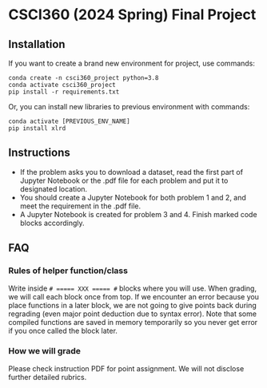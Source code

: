 # CSCI360 (2024 Spring) Final Project

## Installation
If you want to create a brand new environment for project, use commands:
```
conda create -n csci360_project python=3.8
conda activate csci360_project
pip install -r requirements.txt
```
Or, you can install new libraries to previous environment with commands:
```
conda activate [PREVIOUS_ENV_NAME]
pip install xlrd
```

## Instructions
- If the problem asks you to download a dataset, read the first part of Jupyter Notebook or the .pdf file for each problem and put it to designated location.
- You should create a Jupyter Notebook for both problem 1 and 2, and meet the requirement in the .pdf file.
- A Jupyter Notebook is created for problem 3 and 4. Finish marked code blocks accordingly.

## FAQ
### Rules of helper function/class
Write inside `# ===== XXX ===== #` blocks where you will use. When grading, we will call each block once from top. If we encounter an error because you place functions in a later block, we are not going to give points back during regrading (even major point deduction due to syntax error). Note that some compiled functions are saved in memory temporarily so you never get error if you once called the block later.

### How we will grade
Please check instruction PDF for point assignment. We will not disclose further detailed rubrics.
